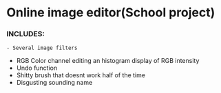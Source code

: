 # Online image editor(School project)

### INCLUDES:
 	- Several image filters
  - RGB Color channel editing an histogram display of RGB intensity
  - Undo function
  - Shitty brush that doesnt work half of the time
  - Disgusting sounding name
